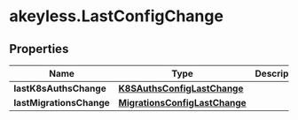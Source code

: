 # akeyless.LastConfigChange

## Properties

Name | Type | Description | Notes
------------ | ------------- | ------------- | -------------
**lastK8sAuthsChange** | [**K8SAuthsConfigLastChange**](K8SAuthsConfigLastChange.md) |  | [optional] 
**lastMigrationsChange** | [**MigrationsConfigLastChange**](MigrationsConfigLastChange.md) |  | [optional] 


